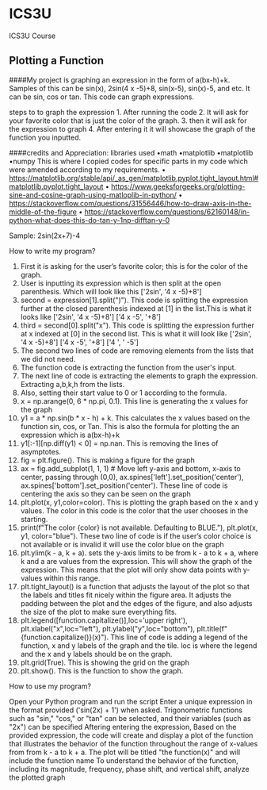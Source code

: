 # ICS3U
ICS3U Course 

## Plotting a Function
  
####My project is graphing an expression in the form of a(bx-h)+k. Samples of this can be sin(x), 2sin(4 x -5)+8, sin(x-5), sin(x)-5, and etc. It can be sin, cos or tan. This code can graph expressions. 
  
  steps to to graph the expression
    1. After running the code
    2. It will ask for your favorite color that is just the color of the graph.
    3. then it will ask for the expression to graph
    4. After entering it it will showcase the graph of the function you inputted.
  
  ####credits and Appreciation:
    libraries used
      •math
      •matplotlib
      •matplotlib
      •numpy
    This is where I copied codes for specific parts in my code which were amended according to my requirements.
      • https://matplotlib.org/stable/api/_as_gen/matplotlib.pyplot.tight_layout.html#matplotlib.pyplot.tight_layout 
      • https://www.geeksforgeeks.org/plotting-sine-and-cosine-graph-using-matloplib-in-python/ 
      • https://stackoverflow.com/questions/31556446/how-to-draw-axis-in-the-middle-of-the-figure 
      • https://stackoverflow.com/questions/62160148/in-python-what-does-this-do-tan-y-1np-difftan-y-0

Sample:  2sin(2x+7)-4 

How to write my program? 

  1. First it is asking for the user’s favorite color; this is for the color of the graph.
  2. User is inputting its expression which is then split at the open parenthesis. Which will look like this ['2sin', '4 x -5)+8']
  3. second = expression[1].split(")"). This code is splitting the expression further at the closed parenthesis indexed at [1] in the list.This is what it looks like ['2sin', '4 x 
-5)+8'] ['4 x -5', '+8']
  4. third = second[0].split("x"). This code is splitting the expression further at x indexed at [0] in the second list. This is what it will look like ['2sin', '4 x -5)+8'] ['4 x -5', '+8'] ['4 ', ' -5']
  5. The second two lines of code are removing elements from the lists that we did not need.
  6. The function code is extracting the function from the user's input.
  7. The next line of code is extracting the elements to graph the expression. Extracting a,b,k,h from the lists.
  8. Also, setting their start value to 0 or 1 according to the formula.
  9. x = np.arange(0, 6 * np.pi, 0.1). This line is generating the x values for the graph
  10. y1 = a * np.sin(b * x - h) + k. This calculates the x values based on the function sin, cos, or Tan. This is also the formula for plotting the an expression which is a(bx-h)+k
  11. y1[:-1][np.diff(y1) < 0] = np.nan.  This is removing the lines of asymptotes. 
  12. fig = plt.figure(). This is making a figure for the graph
  13. ax = fig.add_subplot(1, 1, 1) # Move left y-axis and bottom, x-axis to center, passing through (0,0), ax.spines['left'].set_position('center'), ax.spines['bottom'].set_position('center'). These line of code is centering the axis so they can be seen on the graph
  14. plt.plot(x, y1,color=color). This is plotting the graph based on the x and y values. The color in this code is the color that the user chooses in the starting. 
   15. print(f"The color {color} is not available. Defaulting to BLUE."), plt.plot(x, y1, color="blue"). These two line of code is if the user’s color choice is not available or is invalid it will use the color blue on the graph
  16. plt.ylim(k - a, k + a). sets the y-axis limits to be from k - a to k + a, where k and a are values from the expression. This will show the graph of the expression. This means that the plot will only show data points with y-values within this range.
  17. plt.tight_layout() is a function that adjusts the layout of the plot so that the labels and titles fit nicely within the figure area. It adjusts the padding between the plot and the edges of the figure, and also adjusts the size of the plot to make sure everything fits.
  18. plt.legend([function.capitalize()],loc='upper right'), plt.xlabel("x",loc="left"), plt.ylabel("y",loc="bottom"), plt.title(f"{function.capitalize()}(x)"). This line of code is adding a legend of the function, x and y labels of the graph and the tile. loc is where the legend and the x and y labels should be on the graph. 
  19. plt.grid(True). This is showing the grid on the graph
  20. plt.show(). This is the function to show the graph.

How to use my program? 

  Open your Python program and run the script
  Enter a unique expression in the format provided ('sin(2x) + 1') when asked. Trigonometric functions such as "sin," "cos," or "tan" can be selected, and their variables (such as "2x") can be specified 
  Aftering entering the expression,
  Based on the provided expression, the code will create and display a plot of the function that illustrates the behavior of the function throughout the range of x-values from from k - a to k + a. The plot will be titled "the function(x)" and will include the function name 
  To understand the behavior of the function, including its magnitude, frequency, phase shift, and vertical shift, analyze the plotted graph
  
  
